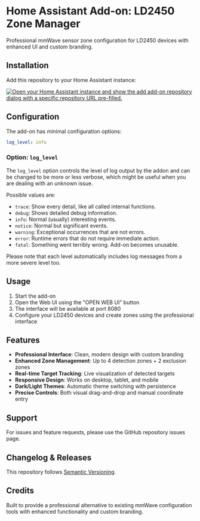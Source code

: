 # Home Assistant Add-on: LD2450 Zone Manager

Professional mmWave sensor zone configuration for LD2450 devices with enhanced UI and custom branding.

## Installation

Add this repository to your Home Assistant instance:

[![Open your Home Assistant instance and show the add add-on repository dialog with a specific repository URL pre-filled.](https://my.home-assistant.io/badges/supervisor_add_addon_repository.svg)](https://my.home-assistant.io/redirect/supervisor_add_addon_repository/?repository_url=https%3A%2F%2Fgithub.com%2FYOUR_USERNAME%2Fld2450-zone-manager)

## Configuration

The add-on has minimal configuration options:

```yaml
log_level: info
```

### Option: `log_level`

The `log_level` option controls the level of log output by the addon and can be changed to be more or less verbose, which might be useful when you are dealing with an unknown issue.

Possible values are:

- `trace`: Show every detail, like all called internal functions.
- `debug`: Shows detailed debug information.
- `info`: Normal (usually) interesting events.
- `notice`: Normal but significant events.
- `warning`: Exceptional occurrences that are not errors.
- `error`: Runtime errors that do not require immediate action.
- `fatal`: Something went terribly wrong. Add-on becomes unusable.

Please note that each level automatically includes log messages from a more severe level too.

## Usage

1. Start the add-on
2. Open the Web UI using the "OPEN WEB UI" button
3. The interface will be available at port 8080
4. Configure your LD2450 devices and create zones using the professional interface

## Features

- **Professional Interface**: Clean, modern design with custom branding
- **Enhanced Zone Management**: Up to 4 detection zones + 2 exclusion zones
- **Real-time Target Tracking**: Live visualization of detected targets
- **Responsive Design**: Works on desktop, tablet, and mobile
- **Dark/Light Themes**: Automatic theme switching with persistence
- **Precise Controls**: Both visual drag-and-drop and manual coordinate entry

## Support

For issues and feature requests, please use the GitHub repository issues page.

## Changelog & Releases

This repository follows [Semantic Versioning](https://semver.org/spec/v2.0.0.html).

## Credits

Built to provide a professional alternative to existing mmWave configuration tools with enhanced functionality and custom branding.